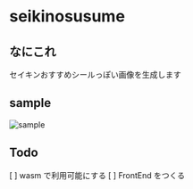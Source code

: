 # seikinosusume

## なにこれ
セイキンおすすめシールっぽい画像を生成します

## sample
![sample](../test.png)

## Todo
[ ] wasm で利用可能にする
[ ] FrontEnd をつくる
